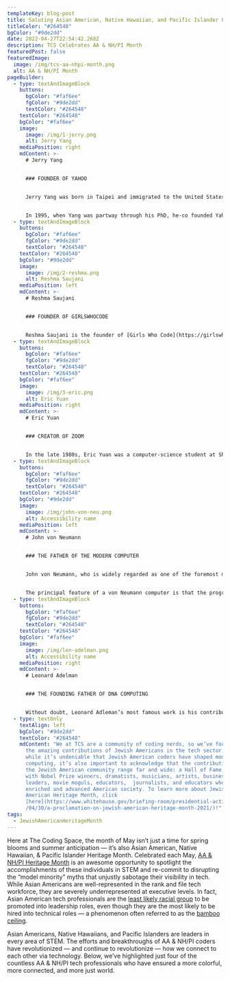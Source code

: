 ```yaml
---
templateKey: blog-post
title: Saluting Asian American, Native Hawaiian, and Pacific Islander Pioneers in STEM
titleColor: "#264548"
bgColor: "#9de2dd"
date: 2022-04-27T22:54:42.268Z
description: TCS Celebrates AA & NH/PI Month
featuredPost: false
featuredImage:
  image: /img/tcs-aa-nhpi-month.png
  alt: AA & NH/PI Month
pageBuilder:
  - type: textAndImageBlock
    buttons:
      bgColor: "#faf6ee"
      fgColor: "#9de2dd"
      textColor: "#264548"
    textColor: "#264548"
    bgColor: "#faf6ee"
    image:
      image: /img/1-jerry.png
      alt: Jerry Yang
    mediaPosition: right
    mdContent: >-
      # Jerry Yang


      ### FOUNDER OF YAHOO


      Jerry Yang was born in Taipei and immigrated to the United States in 1978. When Yang was 10, the only English word he knew was “shoe”.  “We got made fun of a lot at first,” Yang told [Fortune magazine](https://archive.fortune.com/magazines/fortune/fortune_archive/2000/03/06/275253/index.htm) about his experience growing up in the US. “I didn’t even know who the faces were on the paper money.” But Yang mastered English in just three years, graduated first in his high school class, and enrolled at Stanford, where he acquired both his bachelor’s and his master’s degree in just four years.


      In 1995, when Yang was partway through his PhD, he-co founded Yahoo! with a fellow Stanford grad student. Yahoo! was an overnight sensation. Before the dawn of search engines, it functioned as a directory—and a guide—to the amorphous and often intimidating Web, making the internet feel manageable for millions of users. After serving as Yahoo’s CEO, Yang departed to seek new challenges in 2012. He is currently investing in the next generation of technologies at his firm [AME Cloud Ventures](http://www.amecloudventures.com/), where he has supported space travel, longevity research, and more than 50 startups. To this day, Jerry Yang is credited with fomenting an Internet revolution, making the World Wide Web friendly to a broad range of everyday users — not just tech experts.
  - type: textAndImageBlock
    buttons:
      bgColor: "#faf6ee"
      fgColor: "#9de2dd"
      textColor: "#264548"
    textColor: "#264548"
    bgColor: "#9de2dd"
    image:
      image: /img/2-reshma.png
      alt: Reshma Saujani
    mediaPosition: left
    mdContent: >-
      # Reshma Saujani


      ### FOUNDER OF GIRLSWHOCODE


      Reshma Saujani is the founder of [Girls Who Code](https://girlswhocode.com/), a visionary nonprofit on a mission to close the gender gap in technology and cultivate the next generation of tech superstars. Saujani began her career as an attorney and Democratic organizer; in 2010, she became the first Indian American woman to run for U.S. Congress. During her Congressional campaign, Reshma visited local schools and witnessed the gender gap in computing classes firsthand, which led her to start Girls Who Code. Today, Girls Who Code has taught computer science to 300,000 girls and reached 500 million people worldwide through its New York Times-bestselling book series.
  - type: textAndImageBlock
    buttons:
      bgColor: "#faf6ee"
      fgColor: "#9de2dd"
      textColor: "#264548"
    textColor: "#264548"
    bgColor: "#faf6ee"
    image:
      image: /img/3-eric.png
      alt: Eric Yuan
    mediaPosition: right
    mdContent: >-
      # Eric Yuan


      ### CREATOR OF ZOOM


      In the late 1980s, Eric Yuan was a computer-science student at Shandong University. On numerous 10-hour train rides to visit his girlfriend, Yuan imagined a way to instantly see her face; as a college freshman, he developed his first piece of bespoke video telephony software. Inspired by the American dot-com boom, Yuan dreamed of moving to Silicon Valley, but his dreams were stalled when he was rejected for a visa eight times. When he was finally granted a visa in 1997, he moved to California and was hired as one of the first 20 coders at WebEx, where he became integral to building its video-conferencing platform. Eventually, Yuan began to notice deficiencies in WebEx: connectivity was unstable, audio and video would lag, and the installation process was frustrating. This led Yuan to pitch [Zoom](https://zoom.us/) — a more user-friendly video system. When the higher-ups turned him down, Yuan left to strike out on his own. Zoom was initially intended as a no-frills, highly functional conferencing platform for businesses, but the coronavirus pandemic changed all of that: in March 2020, Zoom was downloaded 2.13 million times in one day. Like Google and Skype, Zoom is now a verb as well as a noun — a symbol of its indispensability in contemporary life.
  - type: textAndImageBlock
    buttons:
      bgColor: "#faf6ee"
      fgColor: "#9de2dd"
      textColor: "#264548"
    textColor: "#264548"
    bgColor: "#9de2dd"
    image:
      image: /img/john-von-neu.png
      alt: Accessibility name
    mediaPosition: left
    mdContent: >-
      # John von Neumann


      ### THE FATHER OF THE MODERN COMPUTER


      John von Neumann, who is widely regarded as one of the foremost mathematicians of his time, pioneered Game Theory and was one of the conceptual inventors of the stored-program digital computer. Among his many accomplishments, the Hungarian-born American mathematician was the originator of the basic principle of computer design known as the "[von Neumann architecture](https://www.computerscience.gcse.guru/theory/von-neumann-architecture)." Von Neumann computers are the ancestors of today's desktop and laptop PCs.


      The principal feature of a von Neumann computer is that the program and any data are both stored together, usually in a slow-to-access storage medium such as a hard disk, and transferred as required to a faster storage medium (RAM) for execution or processing by a central processing unit (CPU). When von Neumann proposed this architecture in 1945, it was a radical idea. Today, practically all computers work this way.
  - type: textAndImageBlock
    buttons:
      bgColor: "#faf6ee"
      fgColor: "#9de2dd"
      textColor: "#264548"
    textColor: "#264548"
    bgColor: "#faf6ee"
    image:
      image: /img/len-adelman.png
      alt: Accessibility name
    mediaPosition: right
    mdContent: >-
      # Leonard Adelman


      ### THE FOUNDING FATHER OF DNA COMPUTING


      Without doubt, Leonard Adleman’s most famous work is his contribution to the RSA algorithm — the most widely-used contemporary encryption method, with applications throughout the Internet to secure on-line transactions. In recent years, however, Adleman has focused on the interface between biology and computation; for this work, he has been named the “Father of DNA Computation”. Adelman noticed that, like a computer, DNA can store information and proteins can modify that information. He hypothesized that, theoretically, DNA should be able to compute anything that is computable by silicon-based computers. In a jaw-dropping experiment, Adleman used DNA to solve an instance of the [Sharp Satisfiability Problem](https://en.wikipedia.org/wiki/Sharp-SAT), one of the central problems of computer science.
  - type: textOnly
    textAlign: left
    bgColor: "#9de2dd"
    textColor: "#264548"
    mdContent: "We at TCS are a community of coding nerds, so we’ve focused here on
      the amazing contributions of Jewish Americans in the tech sector. But
      while it’s undeniable that Jewish American coders have shaped modern
      computing, it’s also important to acknowledge that the contributions of
      the Jewish American community range far and wide: a Hall of Fame packed
      with Nobel Prize winners, dramatists, musicians, artists, business
      leaders, movie moguls, educators,  journalists, and educators who have
      enriched and advanced American society. To learn more about Jewish
      American Heritage Month, click
      [here](https://www.whitehouse.gov/briefing-room/presidential-actions/2021\
      /04/30/a-proclamation-on-jewish-american-heritage-month-2021/)!"
tags:
  - JewishAmericanHeritageMonth
---
```

Here at The Coding Space, the month of May isn’t just a time for spring blooms and summer anticipation — it’s also Asian American, Native Hawaiian, & Pacific Islander Heritage Month. Celebrated each May, [AA & NH/PI Heritage Month](https://asianpacificheritage.gov/) is an awesome opportunity to spotlight the accomplishments of these individuals in STEM and re-commit to disrupting the “model minority” myths that unjustly sabotage their visibility in tech. While Asian Americans are well-represented in the rank and file tech workforce, they are severely underrepresented at executive levels. In fact, Asian American tech professionals are the [least likely racial group](https://hbr.org/2018/05/asian-americans-are-the-least-likely-group-in-the-u-s-to-be-promoted-to-management) to be promoted into leadership roles, even though they are the most likely to be hired into technical roles — a phenomenon often referred to as the [bamboo ceiling](https://www.alliant.edu/blog/bamboo-ceiling-asian-americans-and-myth-model-minority).

Asian Americans, Native Hawaiians, and Pacific Islanders are leaders in every area of STEM. The efforts and breakthroughs of AA & NH/PI coders have revolutionized — and continue to revolutionize — how we connect to each other via technology. Below, we’ve highlighted just four of the countless AA & NH/PI tech professionals who have ensured a more colorful, more connected, and more just world.